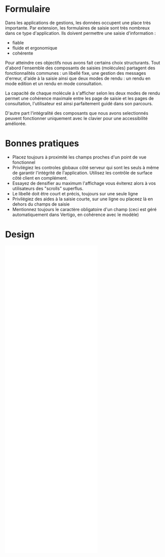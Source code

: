 # Formulaire

Dans les applications de gestions, les données occupent une place très importante.
Par extension, les formulaires de saisie sont très nombreux dans ce type d'application. Ils doivent permettre une saisie d'information :

- fiable
- fluide et ergonomique
- cohérente

Pour atteindre ces objectifs nous avons fait certains choix structurants.
Tout d'abord l'ensemble des composants de saisies (molécules) partagent des fonctionnalités communes : un libellé fixe, une gestion des messages d'erreur, d'aide à la saisie ainsi que deux modes de rendu : un rendu en mode edition et un rendu en mode consultation.

La capacité de chaque molécule à s'afficher selon les deux modes de rendu permet une cohérence maximale entre les page de saisie et les pages de consultation, l'utilisateur est ainsi parfaitement guidé dans son parcours. 

D'autre part l'intégralité des composants que nous avons selectionnés peuvent fonctionner uniquement avec le clavier pour une accessibilité améliorée.

# Bonnes pratiques

- Placez toujours à proximité les champs proches d'un point de vue fonctionnel
- Privilégiez les controles globaux côté serveur qui sont les seuls à même de garantir l'intégrité de l'application. Utilisez les contrôle de surface côté client en complément.
- Essayez de densifier au maximum l'affichage vous éviterez alors à vos utilisateurs des "scrolls" superflus.
- Le libellé doit être court et précis, toujours sur une seule ligne
- Privilégiez des aides à la saisie courte, sur une ligne ou placeez là en dehors du champs de saisie
- Mentionnez toujours le caractère obligatoire d'un champ (ceci est géré automatiquement dans Vertigo, en cohérence avec le modèle) 

# Design

<iframe src="/design-system/iframes/molecules/form.html" height="1000px" scrolling="no" style="border:none;" ></iframe>